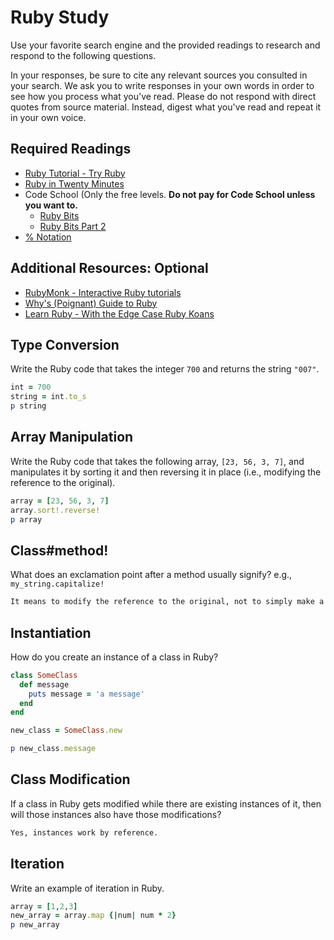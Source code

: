 # Ruby Study

Use your favorite search engine and the provided readings to research and
respond to the following questions.

In your responses, be sure to cite any relevant sources you consulted in your
search. We ask you to write responses in your own words in order to see how you
process what you've read. Please do not respond with direct quotes from source
material. Instead, digest what you've read and repeat it in your own voice.

## Required Readings

-   [Ruby Tutorial - Try Ruby](http://tryruby.org/)
-   [Ruby in Twenty Minutes](https://www.ruby-lang.org/en/documentation/quickstart/)
-   Code School (Only the free levels. **Do not pay for Code School unless you want to.**
    -   [Ruby Bits](https://www.codeschool.com/courses/ruby-bits)
    -   [Ruby Bits Part 2](https://www.codeschool.com/courses/ruby-bits-part-2)
-   [% Notation](https://en.wikibooks.org/wiki/Ruby_Programming/Syntax/Literals#The_.25_Notation)

## Additional Resources: Optional

-   [RubyMonk - Interactive Ruby tutorials](https://rubymonk.com/)
-   [Why's (Poignant) Guide to Ruby](http://poignant.guide/)
-   [Learn Ruby - With the Edge Case Ruby Koans](http://rubykoans.com/)

## Type Conversion

Write the Ruby code that takes the integer `700` and returns the string `"007"`.

```ruby
int = 700
string = int.to_s
p string
```

## Array Manipulation

Write the Ruby code that takes the following array, `[23, 56, 3, 7]`, and
manipulates it by sorting it and then reversing it in place (i.e., modifying the
reference to the original).

```ruby
array = [23, 56, 3, 7]
array.sort!.reverse!
p array
```

## Class#method!

What does an exclamation point after a method usually signify?  e.g.,
`my_string.capitalize!`

```md
It means to modify the reference to the original, not to simply make a copy of the original.
```

## Instantiation
How do you create an instance of a class in Ruby?

```ruby
class SomeClass
  def message
    puts message = 'a message'
  end
end

new_class = SomeClass.new

p new_class.message

```

## Class Modification

If a class in Ruby gets modified while there are existing instances of it, then
will those instances also have those modifications?

```md
Yes, instances work by reference.
```

## Iteration

Write an example of iteration in Ruby.

```ruby
array = [1,2,3]
new_array = array.map {|num| num * 2}
p new_array
```
